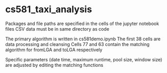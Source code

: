 # cs581_taxi_analysis

Packages and file paths are specified in the cells of the jupyter notebook files
CSV data must be in same directory as code

The primary algorithm is written in cs581demo.ipynb
The first 38 cells are data processing and cleansing
Cells 77 and 63 contain the matching algorithm for fromLGA and toLGA respectively

Specific parameters (date time, maximum runtime, pool size, window size) are adjusted by editing the matching functions







